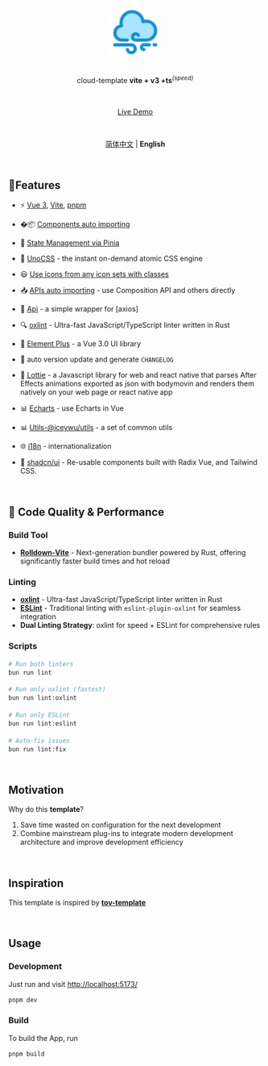 <p align="center">
  <br>
  <img width="100" src="./public/logo.svg" alt="logo of vue-awesome repository">
  <br>
  <br>
</p>
<p align='center'>
cloud-template <b>vite + v3 +ts</b><sup><em>(speed)</em></sup><br>
</p>

<br>

<p align='center'>
<a href="https://cloud-template.netlify.app/">Live Demo</a>
</p>

<br>

<p align='center'>
<a href="./README.md">简体中文</a> | <b>English</b>
</p>

<br>

## 🐳Features

- ⚡️ [Vue 3](https://github.com/vuejs/core), [Vite](https://github.com/vitejs/vite), [pnpm](https://pnpm.io/)

<!-- - � [Rolldown-Vite](https://rolldown.rs/) - Next-generation bundler powered by Rust for extreme performance -->

- �📦 [Components auto importing](./src/components)

- 🍍 [State Management via Pinia](https://pinia.vuejs.org/)

- 🎨 [UnoCSS](https://github.com/antfu/unocss) - the instant on-demand atomic CSS engine

- 😃 [Use icons from any icon sets with classes](https://github.com/antfu/unocss/tree/main/packages/preset-icons)

- 📥 [APIs auto importing](https://github.com/antfu/unplugin-auto-import) - use Composition API and others directly

- 🦾 [Api](./src/api) - a simple wrapper for [axios]

- 🔍 [oxlint](https://oxc.rs/) - Ultra-fast JavaScript/TypeScript linter written in Rust

- 🎨 [Element Plus](https://element-plus.org/) - a Vue 3.0 UI library
<!-- - 🚀  自动版本更新并生成 `CHANGELOG` -->
- 🚀 auto version update and generate `CHANGELOG`
<!-- Lottie -->
- 🎨 [Lottie](https://github.com/airbnb/lottie-web) - a Javascript library for web and react native that parses After Effects animations exported as json with bodymovin and renders them natively on your web page or react native app
<!-- echarts,vue echarts 封装 -->
- 📊 [Echarts](https://echarts.apache.org/zh/index.html) - use Echarts in Vue

<!-- iceywu/utils -->

- 📊 [Utils-@iceywu/utils](https://github.com/iceywu/utils) - a set of common utils
<!-- i18n -->
- 🌐 [i18n](https://github.com/intlify/vue-i18n-next/tree/master/packages/vue-i18n#readme) - internationalization

- 🎨 [shadcn/ui](https://www.shadcn-vue.com/) - Re-usable components built with Radix Vue, and Tailwind CSS.

<br>

## 🚀 Code Quality & Performance

### Build Tool

- **[Rolldown-Vite](https://rolldown.rs/)** - Next-generation bundler powered by Rust, offering significantly faster build times and hot reload

### Linting

- **[oxlint](https://oxc.rs/)** - Ultra-fast JavaScript/TypeScript linter written in Rust
- **[ESLint](https://eslint.org/)** - Traditional linting with `eslint-plugin-oxlint` for seamless integration
- **Dual Linting Strategy**: oxlint for speed + ESLint for comprehensive rules

### Scripts

```bash
# Run both linters
bun run lint

# Run only oxlint (fastest)
bun run lint:oxlint

# Run only ESLint
bun run lint:eslint

# Auto-fix issues
bun run lint:fix
```

<br>

## Motivation

Why do this **template**?

1. Save time wasted on configuration for the next development
2. Combine mainstream plug-ins to integrate modern development architecture and improve development efficiency

<br />

<!-- ## 启发 🐃

该模板受 **[vitesse](https://github.com/antfu/vitesse)** 启发，如果你有 `SSG`
的场景，推荐你使用 **[vitesse](https://github.com/antfu/vitesse)**。 -->

## Inspiration

This template is inspired by **[tov-template](https://github.com/dishait/tov-template)**

<br />

## Usage

### Development

Just run and visit <http://localhost:5173/>

```bash
pnpm dev
```

### Build

To build the App, run

```bash
pnpm build
```
